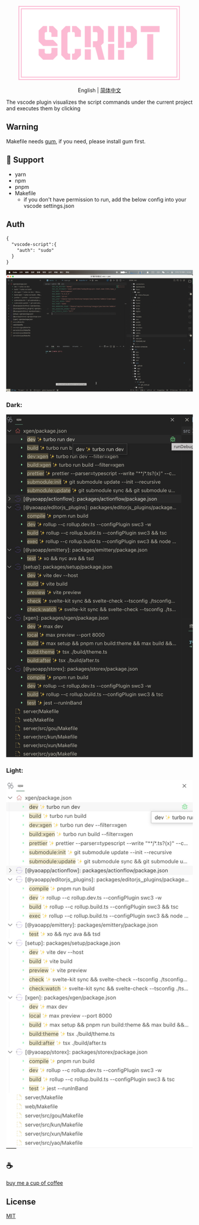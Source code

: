 <p align="center">
<img height="200" src="./assets/kv.png" alt="vscode script">
</p>
<p align="center"> English | <a href="./README_zh.md">简体中文</a></p>

The vscode plugin visualizes the script commands under the current project and executes them by clicking

## Warning
Makefile needs [gum](https://github.com/charmbracelet/gum), if you need, please install gum first.

## 💪 Support
- yarn
- npm
- pnpm
- Makefile 
  - if you don't have permission to run, add the below config into your vscode settings.json

## Auth
```
{
  "vscode-script":{
    "auth": "sudo"
  }
}
```
![demo](/assets/demo.gif)

### Dark:
![demo](/assets/dark/demo.png)

### Light:
![demo](/assets/light/demo.png)

## :coffee:

[buy me a cup of coffee](https://github.com/Simon-He95/sponsor)

## License

[MIT](./license)
